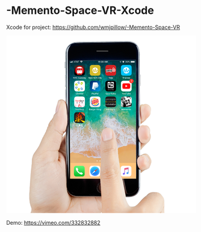 # -Memento-Space-VR-Xcode


Xcode for project:
https://github.com/wmjpillow/-Memento-Space-VR

![ggplot2](App.png)

Demo:
https://vimeo.com/332832882
